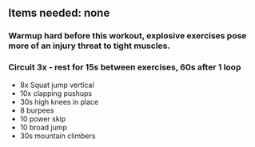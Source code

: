 ## Items needed: none

### Warmup hard before this workout, explosive exercises pose more of an injury threat to tight muscles.

### Circuit 3x - rest for 15s between exercises, 60s after 1 loop
- 8x Squat jump vertical 
- 10x clapping pushups
- 30s high knees in place
- 8 burpees
- 10 power skip
- 10 broad jump
- 30s mountain climbers